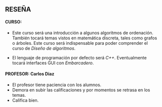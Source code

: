 ## RESEÑA 

#### CURSO:
- Este curso será una introducción a algunos algoritmos de ordenación. También tocará temas vistos en matemática discreta, tales como grafos o árboles. Este curso será indispensable para poder comprender el curso de *Diseño de algoritmos*.

- El lenguaje de programación por defecto será *C++*.  Eventualmente tocará interfaces GUI con *Embarcadero*.
#### PROFESOR: Carlos Diaz
- El profesor tiene paciencia con los alumnos.
- Demora en subir las calificaciones y por momentos se retrasa en los temas.
- Califica bien.


